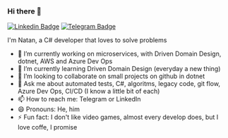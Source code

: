 ### Hi there 👋

[![Linkedin Badge](https://img.shields.io/badge/-natancmacedo-blue?style=flat-square&logo=Linkedin&logoColor=white&link=https://www.linkedin.com/in/natancmacedo/)](https://www.linkedin.com/in/natancmacedo/)
[![Telegram Badge](https://img.shields.io/badge/-natancmacedo-2CA5E0?style=flat-square&labelColor=black&logo=telegram&logoColor=black&link=https://t.me/natancmacedo)](https://t.me/natancmacedo)


I'm Natan, a C# developer that loves to solve problems

- 🔭 I’m currently working on microservices, with Driven Domain Design, dotnet, AWS and Azure Dev Ops
- 🌱 I’m currently learning Driven Domain Design (everyday a new thing)
- 👯 I’m looking to collaborate on small projects on github in dotnet
- 💬 Ask me about automated tests, C#, algoritms, legacy code, git flow, Azure Dev Ops, CI/CD (I know a little bit of each)
- 📫 How to reach me: Telegram or LinkedIn
- 😄 Pronouns: He, him
- ⚡ Fun fact: I don't like video games, almost every develop does, but I love coffe, I promise

